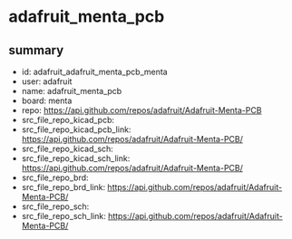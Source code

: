 # adafruit_menta_pcb
 
## summary 
* id: adafruit_adafruit_menta_pcb_menta
* user: adafruit
* name: adafruit_menta_pcb
* board: menta
* repo: https://api.github.com/repos/adafruit/Adafruit-Menta-PCB
* src_file_repo_kicad_pcb: 
* src_file_repo_kicad_pcb_link: https://api.github.com/repos/adafruit/Adafruit-Menta-PCB/
* src_file_repo_kicad_sch: 
* src_file_repo_kicad_sch_link: https://api.github.com/repos/adafruit/Adafruit-Menta-PCB/
* src_file_repo_brd: 
* src_file_repo_brd_link: https://api.github.com/repos/adafruit/Adafruit-Menta-PCB/
* src_file_repo_sch: 
* src_file_repo_sch_link: https://api.github.com/repos/adafruit/Adafruit-Menta-PCB/





